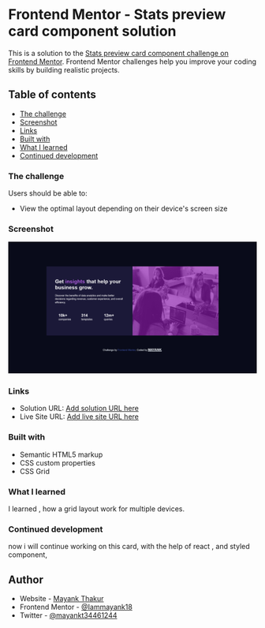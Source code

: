 # Frontend Mentor - Stats preview card component solution

This is a solution to the [Stats preview card component challenge on Frontend Mentor](https://www.frontendmentor.io/challenges/stats-preview-card-component-8JqbgoU62). Frontend Mentor challenges help you improve your coding skills by building realistic projects.

## Table of contents

- [The challenge](#the-challenge)
- [Screenshot](#screenshot)
- [Links](#links)
- [Built with](#built-with)
- [What I learned](#what-i-learned)
- [Continued development](#continued-development)

### The challenge

Users should be able to:

- View the optimal layout depending on their device's screen size

### Screenshot

![](./Screenshot.png)

### Links

- Solution URL: [Add solution URL here](https://github.com/Iammayank18/Responsive-card)
- Live Site URL: [Add live site URL here](https://responsive-card-jet.vercel.app/)

### Built with

- Semantic HTML5 markup
- CSS custom properties
- CSS Grid

### What I learned

I learned , how a grid layout work for multiple devices.

### Continued development

now i will continue working on this card, with the help of react , and styled component,

## Author

- Website - [Mayank Thakur](https://responsive-card-jet.vercel.app/)
- Frontend Mentor - [@Iammayank18](https://www.frontendmentor.io/profile/Iammayank18)
- Twitter - [@mayankt34461244](https://twitter.com/mayankt34461244)

